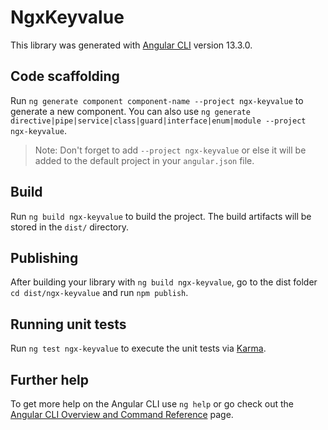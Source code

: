 # NgxKeyvalue

This library was generated with [Angular CLI](https://github.com/angular/angular-cli) version 13.3.0.

## Code scaffolding

Run `ng generate component component-name --project ngx-keyvalue` to generate a new component. You can also use `ng generate directive|pipe|service|class|guard|interface|enum|module --project ngx-keyvalue`.
> Note: Don't forget to add `--project ngx-keyvalue` or else it will be added to the default project in your `angular.json` file. 

## Build

Run `ng build ngx-keyvalue` to build the project. The build artifacts will be stored in the `dist/` directory.

## Publishing

After building your library with `ng build ngx-keyvalue`, go to the dist folder `cd dist/ngx-keyvalue` and run `npm publish`.

## Running unit tests

Run `ng test ngx-keyvalue` to execute the unit tests via [Karma](https://karma-runner.github.io).

## Further help

To get more help on the Angular CLI use `ng help` or go check out the [Angular CLI Overview and Command Reference](https://angular.io/cli) page.
